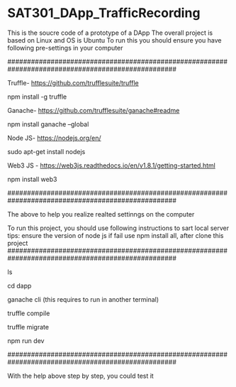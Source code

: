 # SAT301_DApp_TrafficRecording
This is the soucre code of a prototype of a DApp
The overall project is based on Linux and OS is Ubuntu
To run this you should ensure you have following pre-settings in your computer 

###################################################################################################

Truffle- https://github.com/trufflesuite/truffle

npm install -g truffle

Ganache- https://github.com/trufflesuite/ganache#readme

npm install ganache –global

Node JS- https://nodejs.org/en/

sudo apt-get install nodejs

Web3 JS - https://web3js.readthedocs.io/en/v1.8.1/getting-started.html

npm install web3

###################################################################################################

The above to help you realize realted settinngs on the computer

To run this project, you should use following instructions to sart local server
tips: ensure the version of node js
if fail use npm install all, after clone this project
###################################################################################################

ls

cd dapp

ganache cli (this requires to run in another terminal)

truffle compile

truffle migrate

npm run dev

###################################################################################################

With the help above step by step, you could test it
